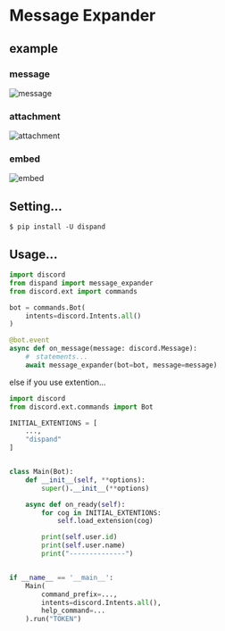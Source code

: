 # Message Expander

## example
### message

![message](https://gyazo.com/aa8fe1fc884b79ed1e0488747898f923.png)

### attachment
![attachment](https://gyazo.com/cb811c7ca4bcb1ed9a299bbc9d43c9fb.png)

### embed
![embed](https://gyazo.com/dd0035964d3bed5d06be626a33300ac7.png)

## Setting...

```shell
$ pip install -U dispand
```

## Usage...

```python
import discord
from dispand import message_expander
from discord.ext import commands

bot = commands.Bot(
    intents=discord.Intents.all()
)

@bot.event
async def on_message(message: discord.Message):
    #　statements...
    await message_expander(bot=bot, message=message)
```

else if you use extention...

```python
import discord
from discord.ext.commands import Bot

INITIAL_EXTENTIONS = [
    ...,
    "dispand"
]


class Main(Bot):
    def __init__(self, **options):
        super().__init__(**options)

    async def on_ready(self):
        for cog in INITIAL_EXTENTIONS:
            self.load_extension(cog)

        print(self.user.id)
        print(self.user.name)
        print("--------------")


if __name__ == '__main__':
    Main(
        command_prefix=...,
        intents=discord.Intents.all(),
        help_command=...
    ).run("TOKEN")
```
